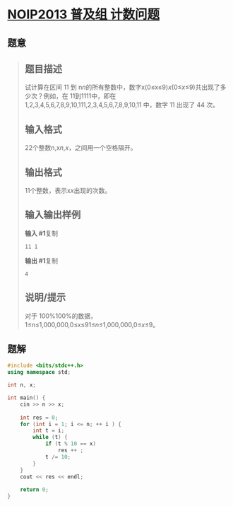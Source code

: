 #  [NOIP2013 普及组 计数问题](https://www.luogu.com.cn/problem/P1980)

## 题意

>   ## 题目描述
>
>   试计算在区间 11 到 n*n*的所有整数中，数字x(0≤x≤9)*x*(0≤*x*≤9)共出现了多少次？例如，在 11到1111中，即在 1,2,3,4,5,6,7,8,9,10,111,2,3,4,5,6,7,8,9,10,11 中，数字 11 出现了 44 次。
>
>   ## 输入格式
>
>   22个整数n,x*n*,*x*，之间用一个空格隔开。
>
>   ## 输出格式
>
>   11个整数，表示x*x*出现的次数。
>
>   ## 输入输出样例
>
>   **输入 #1**复制
>
>   ```
>   11 1
>   ```
>
>   **输出 #1**复制
>
>   ```
>   4
>   ```
>
>   ## 说明/提示
>
>   对于 100%100%的数据，1≤n≤1,000,000,0≤x≤91≤*n*≤1,000,000,0≤*x*≤9。

## 题解



```c++
#include <bits/stdc++.h>
using namespace std;

int n, x;

int main() {
    cin >> n >> x;
    
    int res = 0;
    for (int i = 1; i <= n; ++ i ) {
        int t = i;
        while (t) {
            if (t % 10 == x)
                res ++ ;
            t /= 10;
        }
    }
    cout << res << endl;
    
    return 0;
}
```



```python3

```

